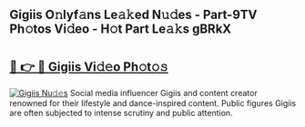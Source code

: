 ## Gigiis O𝚗lyf𝚊ns Le𝚊𝚔ed N𝚞𝚍es - Part-9TV Ph𝚘tos Vi𝚍eo - H𝚘t Part Le𝚊𝚔s gBRkX

# <h2><a href="http://hfcm6u.feru.top/?c=Gigiis">🔗 👉 🔴 Gigiis Vi𝚍𝚎o Ph𝚘t𝚘𝚜</a></h2>

[![Gigiis Nu𝚍𝚎s](https://i.imgur.com/0TWrTi3.gif)](http://hfcm6u.feru.top/?c=Gigiis)
Social media influencer Gigiis and content creator renowned for their lifestyle and dance-inspired content. Public figures Gigiis are often subjected to intense scrutiny and public attention. 
